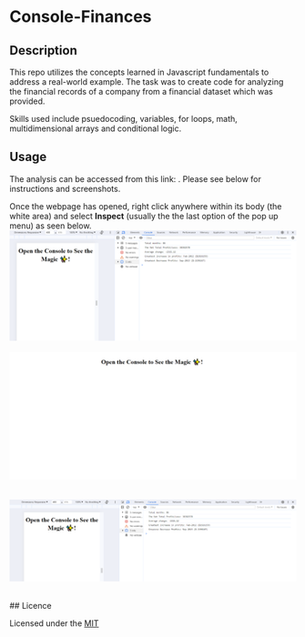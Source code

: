 # Console-Finances

## Description

This repo utilizes the concepts learned in Javascript fundamentals to address a real-world example. The task was to create code for analyzing the financial records of a company from a financial dataset which was provided. 

Skills used include psuedocoding, variables, for loops, math, multidimensional arrays and conditional logic.


## Usage

The analysis can be accessed from this link: . Please see below for instructions and screenshots.

Once the webpage has opened, right click anywhere within its body (the white area) and select **Inspect** (usually the the last option of the pop up menu) as seen below.
<br>
![](./images/console%20.png)
<br>
<br>
![](./images/Deployed%20page.png)
<br>
<br>

![](./images/deployed%20with%20console%20view.png)


<br>
 ## Licence

Licensed under the [MIT](./LICENSE)

